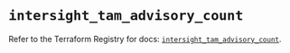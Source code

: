 # `intersight_tam_advisory_count`

Refer to the Terraform Registry for docs: [`intersight_tam_advisory_count`](https://registry.terraform.io/providers/ciscodevnet/intersight/1.0.71/docs/resources/tam_advisory_count).
